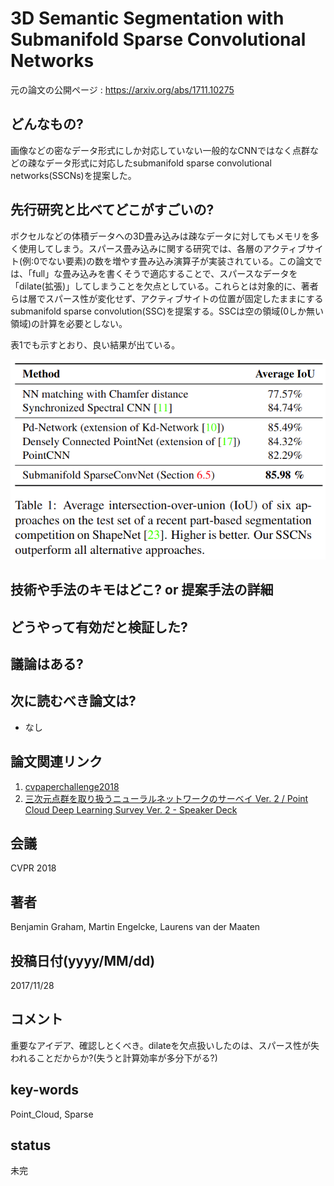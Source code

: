 # 3D Semantic Segmentation with Submanifold Sparse Convolutional Networks

元の論文の公開ページ : https://arxiv.org/abs/1711.10275

## どんなもの?
画像などの密なデータ形式にしか対応していない一般的なCNNではなく点群などの疎なデータ形式に対応したsubmanifold sparse convolutional networks(SSCNs)を提案した。

## 先行研究と比べてどこがすごいの?
ボクセルなどの体積データへの3D畳み込みは疎なデータに対してもメモリを多く使用してしまう。スパース畳み込みに関する研究では、各層のアクティブサイト(例:0でない要素)の数を増やす畳み込み演算子が実装されている。この論文では、「full」な畳み込みを書くそうで適応することで、スパースなデータを「dilate(拡張)」してしまうことを欠点としている。これらとは対象的に、著者らは層でスパース性が変化せず、アクティブサイトの位置が固定したままにするsubmanifold sparse convolution(SSC)を提案する。SSCは空の領域(0しか無い領域)の計算を必要としない。

表1でも示すとおり、良い結果が出ている。

![tab1](img/3SSwSSCN/tab1.png)

## 技術や手法のキモはどこ? or 提案手法の詳細


## どうやって有効だと検証した?

## 議論はある?

## 次に読むべき論文は?
- なし

## 論文関連リンク
1. [cvpaperchallenge2018](https://cvpaperchallenge.github.io/CVPR2018_Survey/#/ID_3D_Semantic_Segmentation_with_Submanifold_Sparse_Convolutional_Networks)
2. [三次元点群を取り扱うニューラルネットワークのサーベイ Ver. 2 / Point Cloud Deep Learning Survey Ver. 2 - Speaker Deck](https://speakerdeck.com/nnchiba/point-cloud-deep-learning-survey-ver-2?slide=55)

## 会議
CVPR 2018

## 著者
Benjamin Graham, Martin Engelcke, Laurens van der Maaten

## 投稿日付(yyyy/MM/dd)
2017/11/28

## コメント
重要なアイデア、確認しとくべき。dilateを欠点扱いしたのは、スパース性が失われることだからか?(失うと計算効率が多分下がる?)

## key-words
Point_Cloud, Sparse

## status
未完